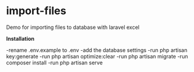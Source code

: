 # import-files
Demo for importing files to database with laravel excel

**Installation**

<!-- git clone https://github.com/MomenSamir/import-files.git --!>

-rename .env.example to .env

-add the database settings

-run php artisan key:generate

-run php artisan optimize:clear

-run php artisan migrate   

-run composer install

-run php artisan serve   
